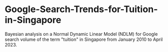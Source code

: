 # Google-Search-Trends-for-Tuition-in-Singapore
Bayesian analysis on a Normal Dynamic Linear Model (NDLM) for Google search volume of the term "tuition" in Singapore from January 2010 to April 2023. 
